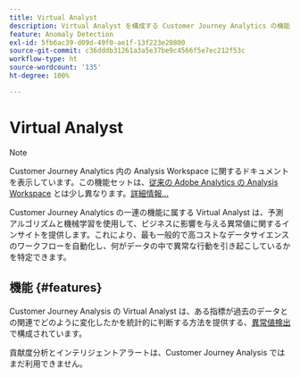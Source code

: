 ```yaml
---
title: Virtual Analyst
description: Virtual Analyst を構成する Customer Journey Analytics の機能について説明します。
feature: Anomaly Detection
exl-id: 5fb6ac39-d09d-49f0-ae1f-13f223e20800
source-git-commit: c36dddb31261a3a5e37be9c4566f5e7ec212f53c
workflow-type: ht
source-wordcount: '135'
ht-degree: 100%

---
```


# Virtual Analyst

>[!NOTE]
>
>Customer Journey Analytics 内の Analysis Workspace に関するドキュメントを表示しています。この機能セットは、[従来の Adobe Analytics の Analysis Workspace](https://experienceleague.adobe.com/docs/analytics/analyze/analysis-workspace/home.html?lang=ja) とは少し異なります。[詳細情報...](/help/getting-started/cja-aa.md)

Customer Journey Analytics の一連の機能に属する Virtual Analyst は、予測アルゴリズムと機械学習を使用して、ビジネスに影響を与える異常値に関するインサイトを提供します。これにより、最も一般的で高コストなデータサイエンスのワークフローを自動化し、何がデータの中で異常な行動を引き起こしているかを特定できます。

## 機能 {#features}

Customer Journey Analysis の Virtual Analyst は、ある指標が過去のデータとの関連でどのように変化したかを統計的に判断する方法を提供する、[異常値検出](c-anomaly-detection/anomaly-detection.md)で構成されています。

貢献度分析とインテリジェントアラートは、Customer Journey Analysis ではまだ利用できません。
